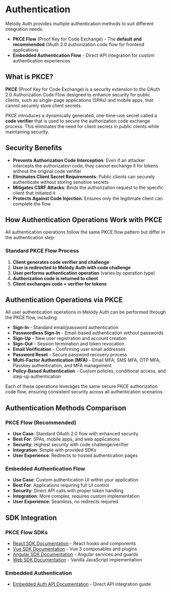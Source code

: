 # Authentication

Melody Auth provides multiple authentication methods to suit different integration needs:

- **PKCE Flow** (Proof Key for Code Exchange) - The **default and recommended** OAuth 2.0 authorization code flow for frontend applications
- **Embedded Authentication Flow** - Direct API integration for custom authentication experiences

## What is PKCE?

**PKCE** (Proof Key for Code Exchange) is a security extension to the OAuth 2.0 Authorization Code Flow designed to enhance security for public clients, such as single-page applications (SPAs) and mobile apps, that cannot securely store client secrets.

PKCE introduces a dynamically generated, one-time-use secret called a **code verifier** that is used to secure the authorization code exchange process. This eliminates the need for client secrets in public clients while maintaining security.

## Security Benefits

- **Prevents Authorization Code Interception**: Even if an attacker intercepts the authorization code, they cannot exchange it for tokens without the original code verifier
- **Eliminates Client Secret Requirements**: Public clients can securely authenticate without storing sensitive secrets
- **Mitigates CSRF Attacks**: Binds the authorization request to the specific client that initiated it
- **Protects Against Code Injection**: Ensures only the legitimate client can complete the flow

## How Authentication Operations Work with PKCE

All authentication operations follow the same PKCE flow pattern but differ in the authentication step:

### Standard PKCE Flow Process

1. **Client generates code verifier and challenge**
2. **User is redirected to Melody Auth with code challenge**
3. **User performs authentication operation** (varies by operation type)
4. **Authorization code is returned to client**
5. **Client exchanges code + verifier for tokens**

## Authentication Operations via PKCE

All user authentication operations in Melody Auth can be performed through the PKCE flow, including:

- **Sign-In** - Standard email/password authentication
- **Passwordless Sign-In** - Email-based authentication without passwords
- **Sign-Up** - New user registration and account creation
- **Sign-Out** - Session termination and token revocation
- **Email Verification** - Confirming user email addresses
- **Password Reset** - Secure password recovery process
- **Multi-Factor Authentication (MFA)** - Email MFA, SMS MFA, OTP MFA, Passkey authentication, and MFA management
- **Policy-Based Authentication** - Custom policies, conditional access, and step-up authentication

Each of these operations leverages the same secure PKCE authorization code flow, ensuring consistent security across all authentication scenarios.

## Authentication Methods Comparison

### PKCE Flow (Recommended)
- **Use Case**: Standard OAuth 2.0 flow with enhanced security
- **Best For**: SPAs, mobile apps, and web applications
- **Security**: Highest security with code challenge/verifier
- **Integration**: Simple with provided SDKs
- **User Experience**: Redirects to hosted authentication pages

### Embedded Authentication Flow
- **Use Case**: Custom authentication UI within your application
- **Best For**: Applications requiring full UI control
- **Security**: Direct API calls with proper token handling
- **Integration**: More complex, requires custom implementation
- **User Experience**: Seamless, no redirects required

## SDK Integration

### PKCE Flow SDKs
- [React SDK Documentation](react-sdk.md) - React hooks and components
- [Vue SDK Documentation](vue-sdk.md) - Vue 3 composables and plugins
- [Angular SDK Documentation](angular-sdk.md) - Angular services and guards
- [Web SDK Documentation](web-sdk.md) - Vanilla JavaScript implementation

### Embedded Authentication
- [Embedded Auth API Documentation](embedded-auth-api.md) - Direct API integration guide
